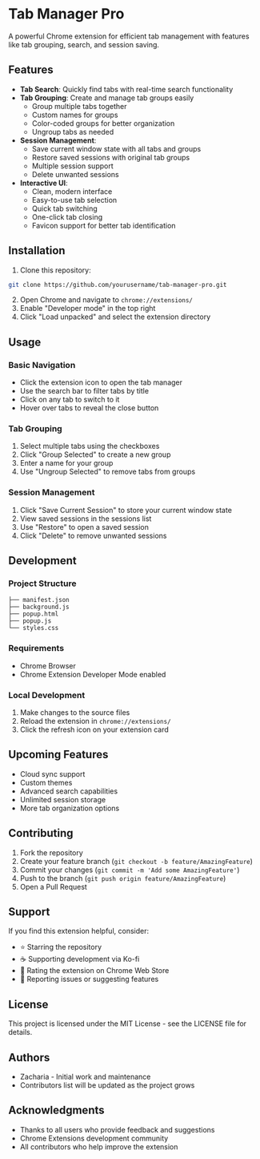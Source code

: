 # Tab Manager Pro

A powerful Chrome extension for efficient tab management with features like tab grouping, search, and session saving.

## Features

- **Tab Search**: Quickly find tabs with real-time search functionality
- **Tab Grouping**: Create and manage tab groups easily
  - Group multiple tabs together
  - Custom names for groups
  - Color-coded groups for better organization
  - Ungroup tabs as needed
- **Session Management**:
  - Save current window state with all tabs and groups
  - Restore saved sessions with original tab groups
  - Multiple session support
  - Delete unwanted sessions
- **Interactive UI**:
  - Clean, modern interface
  - Easy-to-use tab selection
  - Quick tab switching
  - One-click tab closing
  - Favicon support for better tab identification

## Installation

1. Clone this repository:
```bash
git clone https://github.com/yourusername/tab-manager-pro.git
```

2. Open Chrome and navigate to `chrome://extensions/`
3. Enable "Developer mode" in the top right
4. Click "Load unpacked" and select the extension directory

## Usage

### Basic Navigation
- Click the extension icon to open the tab manager
- Use the search bar to filter tabs by title
- Click on any tab to switch to it
- Hover over tabs to reveal the close button

### Tab Grouping
1. Select multiple tabs using the checkboxes
2. Click "Group Selected" to create a new group
3. Enter a name for your group
4. Use "Ungroup Selected" to remove tabs from groups

### Session Management
1. Click "Save Current Session" to store your current window state
2. View saved sessions in the sessions list
3. Use "Restore" to open a saved session
4. Click "Delete" to remove unwanted sessions

## Development

### Project Structure
```
├── manifest.json
├── background.js
├── popup.html
├── popup.js
└── styles.css
```

### Requirements
- Chrome Browser
- Chrome Extension Developer Mode enabled

### Local Development
1. Make changes to the source files
2. Reload the extension in `chrome://extensions/`
3. Click the refresh icon on your extension card

## Upcoming Features

- Cloud sync support
- Custom themes
- Advanced search capabilities
- Unlimited session storage
- More tab organization options

## Contributing

1. Fork the repository
2. Create your feature branch (`git checkout -b feature/AmazingFeature`)
3. Commit your changes (`git commit -m 'Add some AmazingFeature'`)
4. Push to the branch (`git push origin feature/AmazingFeature`)
5. Open a Pull Request

## Support

If you find this extension helpful, consider:
- ⭐ Starring the repository
- ☕ Supporting development via Ko-fi
- 📝 Rating the extension on Chrome Web Store
- 🐛 Reporting issues or suggesting features

## License

This project is licensed under the MIT License - see the LICENSE file for details.

## Authors

- Zacharia - Initial work and maintenance
- Contributors list will be updated as the project grows

## Acknowledgments

- Thanks to all users who provide feedback and suggestions
- Chrome Extensions development community
- All contributors who help improve the extension
